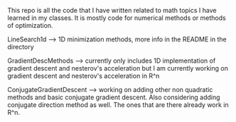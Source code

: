 This repo is all the code that I have written related to math topics I have learned in my classes. It is mostly code for numerical methods or methods of optimization. 

LineSearch1d --> 1D minimization methods, more info in the README in the directory

GradientDescMethods --> currently only includes 1D implementation of gradient descent and nesterov's acceleration but I am currently working on gradient descent and nesterov's acceleration in R^n

ConjugateGradientDescent --> working on adding other non quadratic methods and basic conjugate gradient descent. Also considering adding conjugate direction method as well. The ones that are there already work in R^n.
